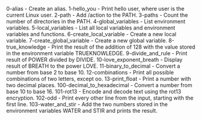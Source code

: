 0-alias - Create an alias.
1-hello_you - Print hello user, where user is the current Linux user.
2-path - Add /action to the PATH. 
3-paths - Count the number of directories in the PATH.
4-global_variables - List environment variables.
5-local_variables - List all local variables and environment variables and functions.
6-create_local_variable - Create a new local variable.
7-create_global_variable - Create a new global variable.
8-true_knowledge - Print the result of the addition of 128 with the value stored in the environment variable TRUEKNOWLEDGE.
9-divide_and_rule - Print result of POWER divided by DIVIDE.
10-love_exponent_breath - Display result of BREATH to the power LOVE.
11-binary_to_decimal - Convert a number from base 2 to base 10.
12-combinations - Print all possible combinations of two letters, except oo.
13-print_float - Print a number with two decimal places.
100-decimal_to_hexadecimal - Convert a number from base 10 to base 16.
101-rot13 - Encode and decode text using the rot13 encryption.
102-odd - Print every other line from the input, starting with the first line.
103-water_and_stir -  Add the two numbers stored in the environment variables WATER and STIR and prints the result.
